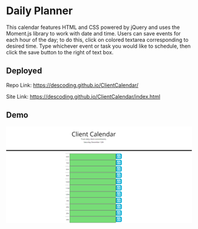 # Daily Planner

This calendar features HTML and CSS powered by jQuery and uses the Moment.js library to work with date and time.  Users can save events for each hour of the day; to do this, click on colored textarea corresponding to desired time.  Type whichever event or task you would like to schedule, then click the save button to the right of text box.  

## Deployed

Repo Link: https://descoding.github.io/ClientCalendar/

Site Link: https://descoding.github.io/ClientCalendar/index.html

## Demo

![demo](Assets/Demo.png)


